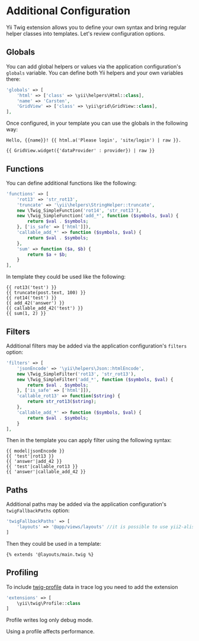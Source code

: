 Additional Configuration
========================

Yii Twig extension allows you to define your own syntax and bring regular helper classes into templates. Let's review
configuration options.

## Globals

You can add global helpers or values via the application configuration's `globals` variable. You can define both Yii
helpers and your own variables there:

```php
'globals' => [
    'html' => ['class' => \yii\helpers\Html::class],
    'name' => 'Carsten',
    'GridView' => ['class' => \yii\grid\GridView::class],
],
```

Once configured, in your template you can use the globals in the following way:

```twig
Hello, {{name}}! {{ html.a('Please login', 'site/login') | raw }}.

{{ GridView.widget({'dataProvider' : provider}) | raw }}
```

## Functions

You can define additional functions like the following:

```php
'functions' => [
    'rot13' => 'str_rot13',
    'truncate' => '\yii\helpers\StringHelper::truncate',
    new \Twig_SimpleFunction('rot14', 'str_rot13'),
    new \Twig_SimpleFunction('add_*', function ($symbols, $val) {
        return $val . $symbols;
    }, ['is_safe' => ['html']]),
    'callable_add_*' => function ($symbols, $val) {
        return $val . $symbols;
    },
    'sum' => function ($a, $b) {
        return $a + $b;
    }
],
```

In template they could be used like the following:

```twig
{{ rot13('test') }}
{{ truncate(post.text, 100) }}
{{ rot14('test') }}
{{ add_42('answer') }}
{{ callable_add_42('test') }}
{{ sum(1, 2) }}
```

## Filters

Additional filters may be added via the application configuration's `filters` option:

```php
'filters' => [
    'jsonEncode' => '\yii\helpers\Json::htmlEncode',
    new \Twig_SimpleFilter('rot13', 'str_rot13'),
    new \Twig_SimpleFilter('add_*', function ($symbols, $val) {
        return $val . $symbols;
    }, ['is_safe' => ['html']]),
    'callable_rot13' => function($string) {
        return str_rot13($string);
    },
    'callable_add_*' => function ($symbols, $val) {
        return $val . $symbols;
    }
],
```

Then in the template you can apply filter using the following syntax:

```twig
{{ model|jsonEncode }}
{{ 'test'|rot13 }}
{{ 'answer'|add_42 }}
{{ 'test'|callable_rot13 }}
{{ 'answer'|callable_add_42 }}
```

## Paths

Additional paths may be added via the application configuration's `twigFallbackPaths` option:

```php
'twigFallbackPaths' => [
    'layouts' => '@app/views/layouts' //it is possible to use yii2-alises
]
```

Then they could be used in a template:

```twig
{% extends '@layouts/main.twig %}
```

## Profiling

To include [twig-profile](https://twig.symfony.com/doc/2.x/api.html#profiler-extension) data in trace log you need to add the extension

```php
'extensions' => [
    \yii\twig\Profile::class
]
```

Profile writes log only debug mode.

Using a profile affects performance.
